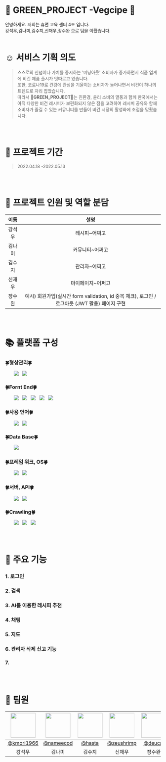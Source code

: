 # :herb: GREEN_PROJECT -Vegcipe :herb:


안녕하세요. 저희는 휴면 교육 센터 4조 입니다.<br>
강석우,김나미,김수지,신재우,장수완 으로 팀을 이뤘습니다.
<br>
<br>

# :relaxed: 서비스 기획 의도
> 스스로의 신념이나 가치를 중시하는 '미닝아웃' 소비자가 증가하면서 식품 업계에 비건 제품 출시가 잇따르고 있습니다.<br>
> 또한, 코로나19로 건강에 관심을 기울이는 소비자가 늘어나면서 비건이 하나의 트렌드로 자리 잡았습니다.<br>
> 따라서 :herb:**GREEN_PROJECT**:herb:는 친환경, 윤리 소비의 열풍과 함께 한국에서는 아직 다양한 비건 레시피가 보편화되지 않은 점을 고려하여 
> 레시피 공유와 함께 소비자가 즐길 수 있는 커뮤니티를 만들어 비건 시장의 활성화에 초점을 맞췄습니다.
<br>
<br>

# :calendar: 프로젝트 기간

>2022.04.18 -2022.05.13

<br>
<br>

# :raising_hand: 프로젝트 인원 및 역할 분담
|이름|설명|
|:------:|:---:|
|강석우|레시피~어쩌고|
|김나미|커뮤니티~어쩌고|
|김수지|관리자~어쩌고|
|신재우|마이페이지~어쩌고|
|장수완|예시) 회원가입(실시간 form validation, id 중복 체크), 로그인 / 로그아웃 (JWT 활용) 페이지 구현|

<br>
<br>

# :books: 플랫폼 구성

### :four_leaf_clover:형상관리:four_leaf_clover:
&nbsp;&nbsp;&nbsp;&nbsp;&nbsp;&nbsp;&nbsp;<img src="https://img.shields.io/badge/-GitHub-181717?style=flat&logo=GitHub&logoColor=white">
&nbsp;&nbsp;<img src="https://img.shields.io/badge/-Git-F05032?style=flat&logo=Git&logoColor=white"><br>
  
### :four_leaf_clover:Fornt End:four_leaf_clover:
&nbsp;&nbsp;&nbsp;&nbsp;&nbsp;&nbsp;&nbsp;<img src="https://img.shields.io/badge/-JavaScript-F7DF1E?style=flat&logo=JavaScript&logoColor=white">
&nbsp;&nbsp;<img src="https://img.shields.io/badge/-HTML5-E34F26?style=flat&logo=HTML5&logoColor=white">
&nbsp;&nbsp;<img src="https://img.shields.io/badge/-CSS3-1572B6?style=flat&logo=CSS3&logoColor=white">
&nbsp;&nbsp;<img src="https://img.shields.io/badge/-jQuery-0769AD?style=flat&logo=jQuery&logoColor=white">
&nbsp;&nbsp;<img src="https://img.shields.io/badge/-Bootstrap-7952B3?style=flat&logo=Bootstrap&logoColor=white"><br>

### :four_leaf_clover:사용 언어:four_leaf_clover:
&nbsp;&nbsp;&nbsp;&nbsp;&nbsp;&nbsp;&nbsp;<img src="https://img.shields.io/badge/-Python-3776AB?style=flat&logo=Python&logoColor=white">
&nbsp;&nbsp;<img src="https://img.shields.io/badge/-Java-007396?style=flat&logo=Java&logoColor=white"><br>

### :four_leaf_clover:Data Base:four_leaf_clover:
&nbsp;&nbsp;&nbsp;&nbsp;&nbsp;&nbsp;&nbsp;<img src="https://img.shields.io/badge/-Oracle-F80000?style=flat&logo=Oracle&logoColor=white"><br>

### :four_leaf_clover:프레임 워크, OS:four_leaf_clover:
&nbsp;&nbsp;&nbsp;&nbsp;&nbsp;&nbsp;&nbsp;<img src="https://img.shields.io/badge/-Spring-6DB33F?style=flat&logo=Spring&logoColor=white">
&nbsp;&nbsp;<img src="https://img.shields.io/badge/-Windows-0078D6?style=flat&logo=Windows&logoColor=white"><br>


### :four_leaf_clover:서버, API:four_leaf_clover:
&nbsp;&nbsp;&nbsp;&nbsp;&nbsp;&nbsp;&nbsp;<img src="https://img.shields.io/badge/-Apache Tomcat-F8DC75?style=flat&logo=Apache Tomcat&logoColor=white">
&nbsp;&nbsp;<img src="https://img.shields.io/badge/-Kakao-FFCD00?style=flat&logo=Kakao&logoColor=white"><br>


### :four_leaf_clover:Crawling:four_leaf_clover:
&nbsp;&nbsp;&nbsp;&nbsp;&nbsp;&nbsp;&nbsp;<img src="https://img.shields.io/badge/-Jupyter-F37626?style=flat&logo=Jupyter&logoColor=white">
&nbsp;&nbsp;<img src="https://img.shields.io/badge/-Anaconda-44A833?style=flat&logo=Anaconda&logoColor=white">
&nbsp;&nbsp;<img src="https://img.shields.io/badge/-Selenium-43B02A?style=flat&logo=Selenium&logoColor=white"><br>

<br>
<br>

#  :key: 주요 기능
### 1. 로그인
### 2. 검색
### 3. AI를 이용한 레시피 추천
### 4. 채팅
### 5. 지도
### 6. 관리자 삭제 신고 기능
### 7.

<br>
<br>

#  :seedling: 팀원

|<img src="https://avatars.githubusercontent.com/kmori1966"  width="80" height="80">|<img src="https://avatars.githubusercontent.com/nameecod"  width="80" height="80">|<img src="https://avatars.githubusercontent.com/hasta" width="80" height="80">|<img src="https://avatars.githubusercontent.com/zeushrimp"  width="80" height="80">|<img src="https://avatars.githubusercontent.com/deucal"  width="80" height="80">|
|:----:|:----:|:----:|:----:|:----:|
|[@kmori1966](https://github.com/kmori1966)|[@nameecod](https://github.com/nameecod)|[@hasta](https://github.com/hasta)|[@zeushrimp](https://github.com/zeushrimp)|[@deucal](https://github.com/deucal)|
|강석우|김나미|김수지|신재우|장수완|
